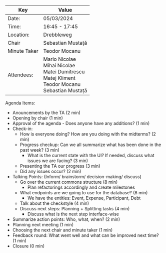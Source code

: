 | Key          | Value                                                                                                           |
| ------------ |-----------------------------------------------------------------------------------------------------------------|
| Date:        | 05/03/2024                                                                                                      |
| Time:        | 16:45 - 17:45                                                                                                   |
| Location:    | Drebbleweg                                                                                                      |
| Chair        | Sebastian Mustață                                                                                               |
| Minute Taker | Teodor Mocanu                                                                                                   |
| Attendees:   | Mario Nicolae <br/>Mihai Nicolae<br/>Matei Dumitrescu<br/>Matej Kliment<br/>Teodor Mocanu</br>Sebastian Mustață |

Agenda Items:
- Anouncements by the TA (2 min)
- Opening by chair (1 min)
- Approval of the agenda - Does anyone have any additions? (1 min)
- Check-in:
  - How is everyone doing? How are you doing with the midterms? (2 min)
  - Progress checkup: Can we all summarize what has been done in the past week? (3 min)
    - What is the current state with the UI? If needed, discuss what issues we are facing? (3 min)
  - Presenting the TA our progress (3 min)
  - Did any issues occur? (2 min)
- Talking Points: (Inform/ brainstorm/ decision-making/ discuss)
  - Go over the current commons structure (8 min) 
    - Plan refactorings accordingly and create milestones
  - What endpoints are we going to use for the database? (8 min)
    - We have the entities: Event, Expense, Participant, Debt
  - Talk about the checkstyle (4 min)
  - Discuss next steps: Planning + Splitting tasks (4 min)
    - Discuss what is the next step interface-wise
- Summarize action points: Who, what, when? (2 min)
- Planning next meeting (1 min)
- Choosing the next chair and minute taker (1 min)
- Feedback round: What went well and what can be improved next time? (1 min)
- Closure (0 min)
